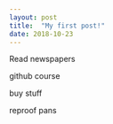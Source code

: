 ```yaml
---
layout: post
title:  "My first post!"
date: 2018-10-23
---
```

Read newspapers 

github course 

buy stuff 

reproof pans 
